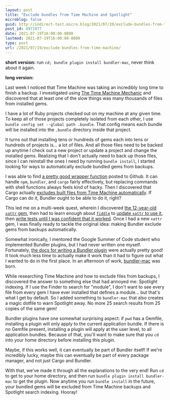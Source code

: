 ```yaml
---
layout: post
title: "Exclude bundles from Time Machine and Spotlight"
microblog: false
guid: http://indirect-test.micro.blog/2021/07/20/exclude-bundles-from-time-machine/
post_id: 4971977
date: 2021-07-19T16:00:00-0800
lastmod: 2021-07-19T16:00:00-0800
type: post
url: /2021/07/19/exclude-bundles-from-time-machine/
---
```


**short version:** run `cd; bundle plugin install bundler-mac`, never think about it again.


**long version:**

Last week I noticed that Time Machine was taking an incredibly long time to finish a backup. I investigated using [The Time Machine Mechanic](https://eclecticlight.co/consolation-t2m2-and-log-utilities/) and discovered that at least one of the slow things was many thousands of files from installed gems.

I have a lot of Ruby projects checked out on my machine at any given time. To keep all of those projects completely isolated from each other, I use `bundle config set --global path .bundle`. That config means each bundle will be installed into the `.bundle` directory inside that project.

It turns out that installing tens or hundreds of gems each into tens or hundreds of projects is... a lot of files. And all those files need to be backed up anytime I check out a new project or update a project and change the installed gems. Realizing that I don't actually need to back up those files, since I can reinstall the ones I need by running `bundle install`, I started looking for ways to automatically exclude bundled gems from backups.

I was able to find [a pretty good wrapper function](https://gist.github.com/peterdemartini/4c918635208943e7a042ff5ffa789fc1) posted to Github. It can handle `npm`, `bundler`, and `cargo` fairly effectively, but replacing commands with shell functions always feels kind of hacky. Then I discovered that Cargo actually [excludes built files from Time Machine automatically](https://github.com/rust-lang/cargo/issues/3884). If Cargo can do it, Bundler ought to be able to do it, right?

This led me on a multi-week quest, wherein I discovered [the 12-year-old `xattr` gem](https://rubygems.org/gems/xattr), then had to learn enough about [`fiddle`](https://github.com/ruby/fiddle) to [update `xattr` to use it](https://github.com/indirect/xattr), then [write tests until I was confident that it worked](https://github.com/indirect/xattr/blob/main/spec/xattr_spec.rb). Once I had a new `xattr` gem, I was finally ready to tackle the original idea: making Bundler exclude gems from backups automatically.

Somewhat ironically, I mentored the Google Summer of Code student who implemented Bundler plugins, but I had never written one myself. Fortunately, [the docs for writing a Bundler plugin](https://bundler.io/guides/bundler_plugins.html) were actually pretty good! It took much less time to actually make it work than it had to figure out what I wanted to do in the first place. In an afternoon of work, [bundler-mac](https://github.com/indirect/bundler-mac) was born.

While researching Time Machine and how to exclude files from backups, I discovered the answer to something else that had annoyed me: Spotlight indexing. If I use the Finder to search for "module", I don't want to see every file from every gem I have ever installed that defines a module... but that's what I get by default. So I added something to `bundler-mac` that also creates a magic dotfile to warn Spotlight away. No more 25 search results from 25 copies of the same gem!

Bundler plugins have one somewhat surprising aspect: if `pwd` has a Gemfile, installing a plugin will only apply to the current application bundle. If there is no Gemfile present, installing a plugin will apply at the user level, to all application bundles. Because of that, you'll want to make sure that you `cd` into your home directory before installing this plugin.

Maybe, if this works well, it can eventually be part of Bundler itself! If we're incredibly lucky, maybe this can eventually be part of every package manager, and not just Cargo and Bundler.

With that, we've made it through all the explanations to the very end! Run `cd` to get to your home directory, and then run `bundle plugin install bundler-mac` to get the plugin. Now anytime you run `bundle install` in the future, your bundled gems will be excluded from Time Machine backups and Spotlight search indexing. Hooray!
